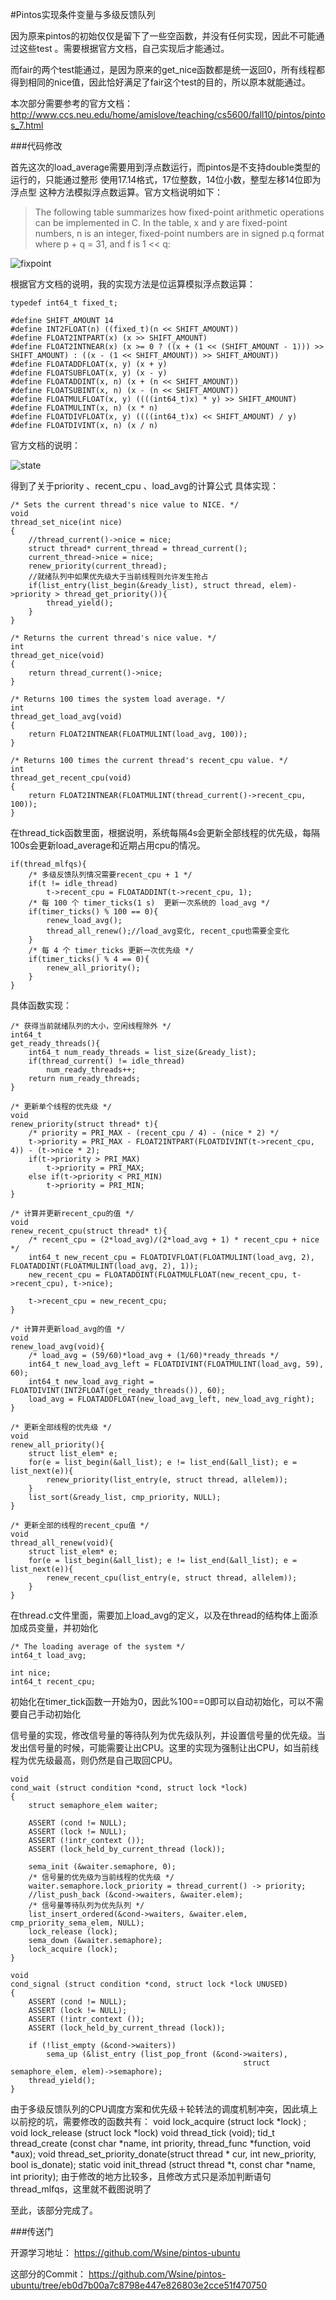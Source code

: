 #Pintos实现条件变量与多级反馈队列

因为原来pintos的初始仅仅是留下了一些空函数，并没有任何实现，因此不可能通过这些test 。需要根据官方文档，自己实现后才能通过。

而fair的两个test能通过，是因为原来的get_nice函数都是统一返回0，所有线程都得到相同的nice值，因此恰好满足了fair这个test的目的，所以原本就能通过。

本次部分需要参考的官方文档：
http://www.ccs.neu.edu/home/amislove/teaching/cs5600/fall10/pintos/pintos_7.html

###代码修改

首先这次的load_average需要用到浮点数运行，而pintos是不支持double类型的运行的，只能通过整形 使用17.14格式，17位整数，14位小数，整型左移14位即为浮点型 这种方法模拟浮点数运算。官方文档说明如下：

> The following table summarizes how fixed-point arithmetic operations can be implemented in C. In the table, x and y are fixed-point numbers, n is an integer, fixed-point numbers are in signed p.q format where p + q = 31, and f is 1 << q:

![fixpoint](http://images0.cnblogs.com/blog2015/701997/201507/221544160539540.png)

根据官方文档的说明，我的实现方法是位运算模拟浮点数运算：

```
typedef int64_t fixed_t;

#define SHIFT_AMOUNT 14
#define INT2FLOAT(n) ((fixed_t)(n << SHIFT_AMOUNT))
#define FLOAT2INTPART(x) (x >> SHIFT_AMOUNT)
#define FLOAT2INTNEAR(x) (x >= 0 ? ((x + (1 << (SHIFT_AMOUNT - 1))) >> SHIFT_AMOUNT) : ((x - (1 << SHIFT_AMOUNT)) >> SHIFT_AMOUNT))
#define FLOATADDFLOAT(x, y) (x + y)
#define FLOATSUBFLOAT(x, y) (x - y)
#define FLOATADDINT(x, n) (x + (n << SHIFT_AMOUNT))
#define FLOATSUBINT(x, n) (x - (n << SHIFT_AMOUNT))
#define FLOATMULFLOAT(x, y) ((((int64_t)x) * y) >> SHIFT_AMOUNT)
#define FLOATMULINT(x, n) (x * n)
#define FLOATDIVFLOAT(x, y) ((((int64_t)x) << SHIFT_AMOUNT) / y)
#define FLOATDIVINT(x, n) (x / n)
```

官方文档的说明：

![state](http://images0.cnblogs.com/blog2015/701997/201507/221544496934029.png)

得到了关于priority 、recent_cpu 、load_avg的计算公式
具体实现：

```
/* Sets the current thread's nice value to NICE. */
void
thread_set_nice(int nice)
{
	//thread_current()->nice = nice;
	struct thread* current_thread = thread_current();
	current_thread->nice = nice;
	renew_priority(current_thread);
	//就绪队列中如果优先级大于当前线程则允许发生抢占
	if(list_entry(list_begin(&ready_list), struct thread, elem)->priority > thread_get_priority()){
		thread_yield();
	}
}

/* Returns the current thread's nice value. */
int
thread_get_nice(void)
{
	return thread_current()->nice;
}

/* Returns 100 times the system load average. */
int
thread_get_load_avg(void)
{
	return FLOAT2INTNEAR(FLOATMULINT(load_avg, 100));
}

/* Returns 100 times the current thread's recent_cpu value. */
int
thread_get_recent_cpu(void)
{
	return FLOAT2INTNEAR(FLOATMULINT(thread_current()->recent_cpu, 100));
}
```

在thread_tick函数里面，根据说明，系统每隔4s会更新全部线程的优先级，每隔100s会更新load_average和近期占用cpu的情况。

```
if(thread_mlfqs){
	/* 多级反馈队列情况需要recent_cpu + 1 */
	if(t != idle_thread)
		t->recent_cpu = FLOATADDINT(t->recent_cpu, 1);
	/* 每 100 个 timer_ticks(1 s)  更新一次系统的 load_avg */
	if(timer_ticks() % 100 == 0){
		renew_load_avg();
		thread_all_renew();//load_avg变化, recent_cpu也需要全变化
	}
	/* 每 4 个 timer_ticks 更新一次优先级 */
	if(timer_ticks() % 4 == 0){
		renew_all_priority();
	}
}
```

具体函数实现：

```
/* 获得当前就绪队列的大小，空闲线程除外 */
int64_t
get_ready_threads(){
	int64_t num_ready_threads = list_size(&ready_list);
	if(thread_current() != idle_thread)
		num_ready_threads++;
	return num_ready_threads;
}

/* 更新单个线程的优先级 */
void
renew_priority(struct thread* t){
	/* priority = PRI_MAX - (recent_cpu / 4) - (nice * 2) */
	t->priority = PRI_MAX - FLOAT2INTPART(FLOATDIVINT(t->recent_cpu, 4)) - (t->nice * 2);
	if(t->priority > PRI_MAX)
		t->priority = PRI_MAX;
	else if(t->priority < PRI_MIN)
		t->priority = PRI_MIN;
}

/* 计算并更新recent_cpu的值 */
void
renew_recent_cpu(struct thread* t){
	/* recent_cpu = (2*load_avg)/(2*load_avg + 1) * recent_cpu + nice */
	int64_t new_recent_cpu = FLOATDIVFLOAT(FLOATMULINT(load_avg, 2), FLOATADDINT(FLOATMULINT(load_avg, 2), 1));
	new_recent_cpu = FLOATADDINT(FLOATMULFLOAT(new_recent_cpu, t->recent_cpu), t->nice);

	t->recent_cpu = new_recent_cpu;
}

/* 计算并更新load_avg的值 */
void
renew_load_avg(void){
	/* load_avg = (59/60)*load_avg + (1/60)*ready_threads */
	int64_t new_load_avg_left = FLOATDIVINT(FLOATMULINT(load_avg, 59), 60);
	int64_t new_load_avg_right = FLOATDIVINT(INT2FLOAT(get_ready_threads()), 60);
	load_avg = FLOATADDFLOAT(new_load_avg_left, new_load_avg_right);
}

/* 更新全部线程的优先级 */
void
renew_all_priority(){
	struct list_elem* e;
	for(e = list_begin(&all_list); e != list_end(&all_list); e = list_next(e)){
		renew_priority(list_entry(e, struct thread, allelem));
	}
	list_sort(&ready_list, cmp_priority, NULL);
}

/* 更新全部的线程的recent_cpu值 */
void
thread_all_renew(void){
	struct list_elem* e;
	for(e = list_begin(&all_list); e != list_end(&all_list); e = list_next(e)){
		renew_recent_cpu(list_entry(e, struct thread, allelem));
	}
}
```

在thread.c文件里面，需要加上load_avg的定义，以及在thread的结构体上面添加成员变量，并初始化

```
/* The loading average of the system */
int64_t load_avg;

int nice;
int64_t recent_cpu;
```

初始化在timer_tick函数一开始为0，因此%100==0即可以自动初始化，可以不需要自己手动初始化

信号量的实现，修改信号量的等待队列为优先级队列，并设置信号量的优先级。当发出信号量的时候，可能需要让出CPU。这里的实现为强制让出CPU，如当前线程为优先级最高，则仍然是自己取回CPU。

```
void
cond_wait (struct condition *cond, struct lock *lock) 
{
	struct semaphore_elem waiter;

	ASSERT (cond != NULL);
	ASSERT (lock != NULL);
	ASSERT (!intr_context ());
	ASSERT (lock_held_by_current_thread (lock));
	
	sema_init (&waiter.semaphore, 0);
	/* 信号量的优先级为当前线程的优先级 */
	waiter.semaphore.lock_priority = thread_current() -> priority;
	//list_push_back (&cond->waiters, &waiter.elem);
	/* 信号量等待队列为优先队列 */
	list_insert_ordered(&cond->waiters, &waiter.elem, cmp_priority_sema_elem, NULL);
	lock_release (lock);
	sema_down (&waiter.semaphore);
	lock_acquire (lock);
}

void
cond_signal (struct condition *cond, struct lock *lock UNUSED) 
{
	ASSERT (cond != NULL);
	ASSERT (lock != NULL);
	ASSERT (!intr_context ());
	ASSERT (lock_held_by_current_thread (lock));

	if (!list_empty (&cond->waiters)) 
		sema_up (&list_entry (list_pop_front (&cond->waiters),
													struct semaphore_elem, elem)->semaphore);
	thread_yield();
}
```

由于多级反馈队列的CPU调度方案和优先级＋轮转法的调度机制冲突，因此填上以前挖的坑，需要修改的函数共有：
void lock_acquire (struct lock *lock) ; 
void lock_release (struct lock *lock)
void thread_tick (void);
tid_t thread_create (const char *name, int priority, thread_func *function, void *aux);
void thread_set_priority_donate(struct thread * cur, int new_priority, bool is_donate);
static void init_thread (struct thread *t, const char *name, int priority);
由于修改的地方比较多，且修改方式只是添加判断语句thread_mlfqs，这里就不截图说明了

至此，该部分完成了。

###传送门

开源学习地址：
https://github.com/Wsine/pintos-ubuntu

这部分的Commit：
https://github.com/Wsine/pintos-ubuntu/tree/eb0d7b00a7c8798e447e826803e2cce51f470750